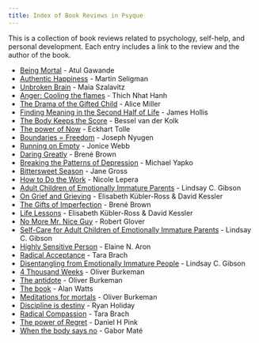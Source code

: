 ```yaml
---
title: Index of Book Reviews in Psyque
---
```


This is a collection of book reviews related to psychology, self-help, and personal development. Each entry includes a link to the review and the author of the book.

- [Being Mortal](./Being_Mortal-Atul_Gawande) - Atul Gawande
- [Authentic Happiness](./Authentic_Happiness-Martin_Seligman) - Martin Seligman
- [Unbroken Brain](./Unbroken_Brain-Maia_Sazalavitz) - Maia Szalavitz
- [Anger: Cooling the flames](./Anger_cooling_the_flames-Thich_Nhat_Hanh) - Thich Nhat Hanh
- [The Drama of the Gifted Child](./The_Drama_of_the_Gifted_Child-Alice_Miller) - Alice Miller
- [Finding Meaning in the Second Half of Life](./Finding_Meaning_in_the_Second_Half_of_Life-James_Hollis) - James Hollis
- [The Body Keeps the Score](./The_Body_Keeps_the_Score-Bessel_van_der_Kolk) - Bessel van der Kolk
- [The power of Now](./The_Power_of_Now-Eckhart_Tolle) - Eckhart Tolle
- [Boundaries = Freedom](./Boundaries_Freedom-Joseph_Nyugen) - Joseph Nyugen
- [Running on Empty](./Running_on_empty-Jonice_Webb) - Jonice Webb
- [Daring Greatly](./Daring_Greatly-Brene_Brown) - Brené Brown
- [Breaking the Patterns of Depression](./Breaking_the_Patterns_of_Depression-Michael_Yapko) - Michael Yapko
- [Bittersweet Season](./BitterSweet_Season-Jane_Gross) - Jane Gross
- [How to Do the Work](./How_to_do_the_Work-Nicole_Lepera) - Nicole Lepera
- [Adult Children of Emotionally Immature Parents](./Adult_Children_of_Emotionaly_Inmature_Parents_Lindsay_Gibson) - Lindsay C. Gibson
- [On Grief and Grieving](./On_Grief_and_Grieving-Elisabeth_Kubler) - Elisabeth Kübler-Ross & David Kessler
- [The Gifts of Imperfection](./The_Gifts_of_Imperfection-Brene_Brown) - Brené Brown
- [Life Lessons](./Life_Lessons-Elisabeth_Kubler-David-Kessler) - Elisabeth Kübler-Ross & David Kessler
- [No More Mr. Nice Guy](./No_More_Mr_Nice_Guy-Robert_Glover) - Robert Glover
- [Self-Care for Adult Children of Emotionally Immature Parents](./Self_Care_for_ACoEIP-Lindsay_C_Gibson) - Lindsay C. Gibson
- [Highly Sensitive Person](./Highly_Sensitive_Person-Elaine_Aron.md) - Elaine N. Aron
- [Radical Acceptance](./Radical_Acceptance-Tara-Brach.md) - Tara Brach
- [Disentangling from Emotionally Immature People](./Disentangling_from_EIPs-Lindsay_Gibson.md) - Lindsay C. Gibson
- [4 Thousand Weeks](./Four_Thousand_Weeks-Oliver_Burkeman.md) - Oliver Burkeman
- [The antidote](./The_Antidote_Oliver-Burkeman.md) - Oliver Burkeman
- [The book](./The_Book-Alan_Watts.md) - Alan Watts
- [Meditations for mortals](./Meditations_for_Mortals-Oliver_Burkeman.md) - Oliver Burkeman
- [Discipline is destiny](./Discipline_is_destiny-Ryan-Holiday.md) - Ryan Holiday
- [Radical Compassion](./Radical_Compassion-Tara_Brach.md) - Tara Brach
- [The power of Regret](./The_power_of_regret-Daniel_H_Pink) - Daniel H Pink
- [When the body says no](./When_the_body_says_no-Gabor-Mate.md) - Gabor Maté